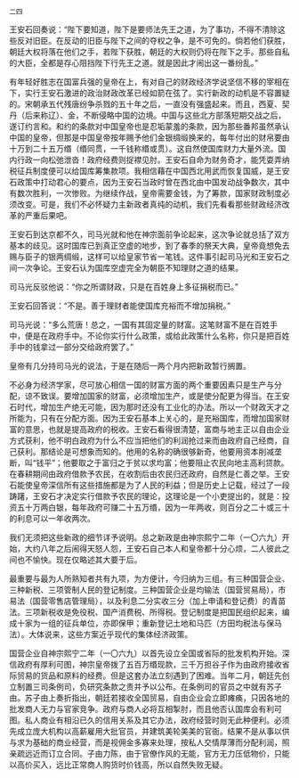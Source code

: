     二四 

   王安石回奏说：“陛下要知道，陛下是要师法先王之道，为了事功，不得不清除这些反对旧臣。在反动的旧臣与陛下之间的夺权之争，是不可免的。倘若他们获胜，朝廷大权将落在他们之手，若陛下获胜，朝廷的大权则仍将在陛下之手。那些自私的大臣，全都是存心阻挡陛下行先王之道。就是因此才闹出这一番纷乱。”

   有年轻好胜志在国富兵强的皇帝在上，有对自己的财政经济学说坚信不移的宰相在下，实行王安石激进的政治财政改革已经如箭在弦了。实行新政的动机是不容置疑的。宋朝承五代残唐纷争杀戮的五十年之后，一直没有强盛起来。而且，西夏、契丹（后来称辽）、金，不断侵略中国的边境。中国与这些北方部落短期交战之后，遂订约言和。和约的条款对中国皇帝也是忍垢蒙羞的条款，因为那些番邦虽然承认中国的皇帝，但那是中国皇帝按年赐予他们金银绸缎换来的，每年付出的财帛要由十万到二十五万缗（缗同贯，一千钱称缗或贯）。这自然使国库财力大量外流。国内行政一向松弛泄沓！政府经费则捉襟见肘。王安石自命为财务奇才，能凭耍弄纳税征兵制度便可以给国库筹集款项。我相信藉在中国西北用武而恢复国威，是王安石政策中打动君心的要点，因为王安石当政时曾在西北由中国发动战争数次，其中有数次胜利，一次惨败。为继续作战，皇帝需要金钱，为了筹款，国家财政制度必须改变。可是，我们不必怀疑力主新政者真纯的动机，我们先看看那些财政经济改革的严重后果吧。

   王安石到达京都不久，司马光就和他在神宗面前争论起来，这次争论就总括了双方基本的歧见。这时国库已到真正空虚的地步，到了春季的祭天大典，皇帝竟想免去赐与臣子的银两绸缎，这样可以给皇家节省一笔钱。这件事引起司马光和王安石之间一次争论。王安石认为国库空虚完全为朝臣不知理财之道的结果。

   司马光反驳他说：“你之所谓财政，只是在百姓身上多征捐税而已。”

   王安石回答说：“不是。善于理财者能使国库充裕而不增加捐税。”

   司马光说：“多么荒唐！总之，一国有其固定量的财富。这笔财富不是在百姓手中，便是在政府手中。不论你实行什么政策，或给此政策什么名称，你只是把百姓手中的钱拿过一部分交给政府罢了。”

   皇帝有几分持司马光的说法，于是在随后一两个月内把新政暂行搁置。

   不必身为经济学家，尽可放心相信一国的财富方面的两个重要因素只是生产与分配，谅不致误。要增加国家的财富，必须增加生产，或是使分配更为得当。在王安石时代，增加生产绝无可能，因为那时还没有工业化的办法。所以一个财政天才之所能为，只有在分配方面。因为王安石基本上关心的，是充裕国库，而增加国家财富的意思，也就是提高政府的税收。王安石看得很清楚，富商与地主正以自由企业方式获利，他不明白政府为什么不应当把他们的利润抢过来而由政府自己经商，自己获利。那结论是可想象而知的。他用的名称的确很够新奇，他要用资本削减垄断，叫“钱平”；他要取之于富归之于贫以求均富；他要阻止农民向地主高利贷款。在春耕期间由政府借款予农民，在收割后由农民归还政府，自然是仁善之举。王安石能使皇帝深信所有这些措施都是为了人民的利益；但是历史上记载，经过了一段踌躇，王安石才决定实行借款予农民的理论，这理论是一个小吏提出的，就是：投资五十万两白银，每年政府可赚二十五万缗，因为一年两收，则百分之二十或三十的利息可以一年收两次。

   我们无须把这些新政的细节详予说明。总之新政是由神宗熙宁二年（一〇六九）开始，大约八年之后闹得天怒人怨，王安石自己本人和皇帝都十分心烦，二人彼此之间也不愉快。现在仅略述其大要于后。

   最重要与最为人所熟知者共有九项，为方便计，今归纳为三组。有三种国营企业、三种新税、三项管制人民的登记制度。三种国营企业是均输法（国营贸易局），市易法（国营零售店管理局），以及利息二分实收三分（加上申请和登记费）的青苗法。三项新税收是免役税、国产消费税、所得税。登记制度是把国民组织起来，编成十家为一组的征兵单位，亦即保甲；重新登记土地和马匹（方田均税法与保马法）。大体说来，这些方案近乎现代的集体经济政策。

   国营企业自神宗熙宁二年（一〇六九）以首先设立全国或省际的批发机构开始。深信政府有厚利可图，神宗皇帝拨了五百万缗现款，三千万担谷子作为由政府接收省际贸易的货品和原料的经费。但是这套办法立刻遇到了困难。当年二月，朝廷先创立制置三司条例司，负研究条款之责并予以公布。在条例司的官员之中就有苏子由。苏子由上奏折指出，朝廷若接收全国贸易，自由企业会立即瘫痪，只因各地的批发商人无力与官家竞争。政府与商人必将互相掣肘，而且他否认国库会有利可图。私人商业有相沿已久的信用关系及其它办法，政府经营时则无此种便利。必须先成立庞大机构以高薪雇用大批官员，并建筑美轮美美的官衙。结果不是从事以供与求为基础的商业经营，而是视佣金多寡来处理，按私人交情厚薄而分配利润，照亲疏远近而订立合同。子由力陈，由于官僚作风的无能，官方无力压低物价，只能以高价买入，远比正常商人购货时价钱高，所以自然失败无疑。

